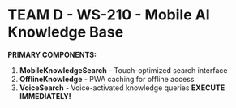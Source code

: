 # TEAM D - WS-210 - Mobile AI Knowledge Base
**PRIMARY COMPONENTS:**
1. **MobileKnowledgeSearch** - Touch-optimized search interface
2. **OfflineKnowledge** - PWA caching for offline access
3. **VoiceSearch** - Voice-activated knowledge queries
**EXECUTE IMMEDIATELY!**